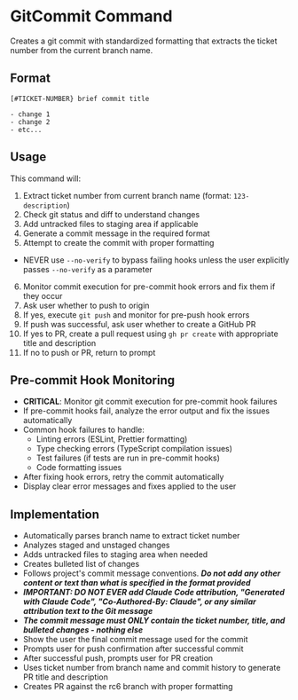 # GitCommit Command

Creates a git commit with standardized formatting that extracts the ticket number from the current branch name.

## Format
```
[#TICKET-NUMBER} brief commit title

- change 1
- change 2
- etc...

```

## Usage
This command will:
1. Extract ticket number from current branch name (format: `123-description`)
2. Check git status and diff to understand changes
3. Add untracked files to staging area if applicable
4. Generate a commit message in the required format
5. Attempt to create the commit with proper formatting
  - NEVER use `--no-verify` to bypass failing hooks unless the user explicitly passes `--no-verify` as a parameter
6. Monitor commit execution for pre-commit hook errors and fix them if they occur
7. Ask user whether to push to origin
8. If yes, execute `git push` and monitor for pre-push hook errors
9. If push was successful, ask user whether to create a GitHub PR
10. If yes to PR, create a pull request using `gh pr create` with appropriate title and description
11. If no to push or PR, return to prompt

## Pre-commit Hook Monitoring
- **CRITICAL**: Monitor git commit execution for pre-commit hook failures
- If pre-commit hooks fail, analyze the error output and fix the issues automatically
- Common hook failures to handle:
  - Linting errors (ESLint, Prettier formatting)
  - Type checking errors (TypeScript compilation issues)
  - Test failures (if tests are run in pre-commit hooks)
  - Code formatting issues
- After fixing hook errors, retry the commit automatically
- Display clear error messages and fixes applied to the user
  
## Implementation
- Automatically parses branch name to extract ticket number
- Analyzes staged and unstaged changes
- Adds untracked files to staging area when needed
- Creates bulleted list of changes
- Follows project's commit message conventions. ***Do not add any other content or text than what is specified in the format provided***
- ***IMPORTANT: DO NOT EVER add Claude Code attribution, "Generated with Claude Code", "Co-Authored-By: Claude", or any similar attribution text to the Git message***
- ***The commit message must ONLY contain the ticket number, title, and bulleted changes - nothing else***
- Show the user the final commit message used for the commit
- Prompts user for push confirmation after successful commit
- After successful push, prompts user for PR creation
- Uses ticket number from branch name and commit history to generate PR title and description
- Creates PR against the rc6 branch with proper formatting